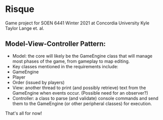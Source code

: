 # Risque
Game project for SOEN 6441 Winter 2021 at Concordia University
Kyle Taylor Lange et. al.

## Model-View-Controller Pattern:
* Model: the core will likely be the GameEngine class that will manage most phases of the game, from gameplay to map editing.
 * Key classes mentioned in the requirements include:
  * GameEngine
  * Player
  * Order (issued by players)
* View: another thread to print (and possibly retrieve) text from the GameEngine when events occur. (Possible need for an observer?)
* Controller: a class to parse (and validate) console commands and send them to the GameEngine (or other peripheral classes) for execution.

That's all for now!
